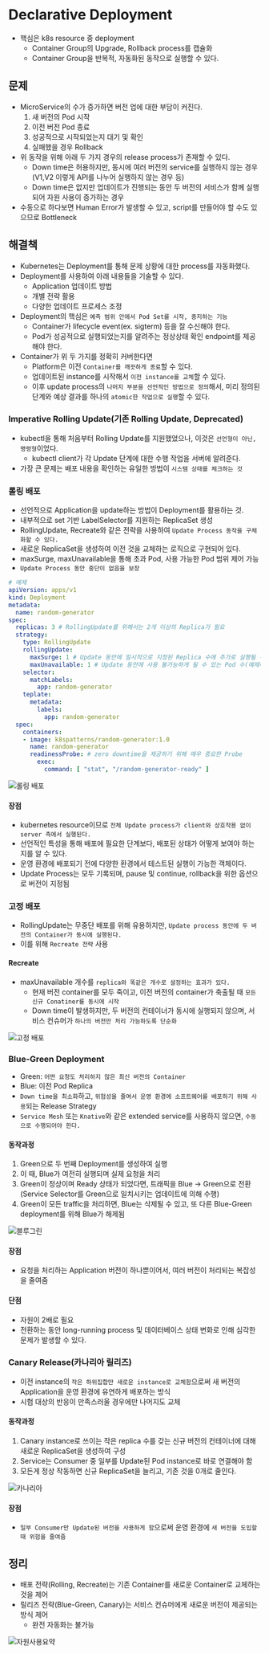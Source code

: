 # Declarative Deployment
- 핵심은 k8s resource 중 deployment
  - Container Group의 Upgrade, Rollback process를 캡슐화
  - Container Group을 반복적, 자동화된 동작으로 실행할 수 있다.

## 문제
- MicroService의 수가 증가하면 버전 업에 대한 부담이 커진다.
  1. 새 버전의 Pod 시작
  1. 이전 버전 Pod 종료
  1. 성공적으로 시작되었는지 대기 및 확인
  1. 실패했을 경우 Rollback
- 위 동작을 위해 아래 두 가지 경우의 release process가 존재할 수 있다.
  - Down time은 허용하지만, 동시에 여러 버전의 service를 실행하지 않는 경우(V1,V2 이렇게 API를 나누어 실행하지 않는 경우 등)
  - Down time은 없지만 업데이트가 진행되는 동안 두 버전의 서비스가 함께 실행되어 자원 사용이 증가하는 경우
- 수동으로 하다보면 Human Error가 발생할 수 있고, script를 만들어야 할 수도 있으므로 Bottleneck

## 해결책
- Kubernetes는 Deployment를 통해 문제 상황에 대한 process를 자동화했다.
- Deployment를 사용하여 아래 내용들을 기술할 수 있다.
  - Application 업데이트 방법
  - 개별 전략 활용
  - 다양한 업데이트 프로세스 조정
- Deployment의 핵심은 `예측 범위 안에서 Pod Set를 시작, 중지하는 기능`
  - Container가 lifecycle event(ex. sigterm) 등을 잘 수신해야 한다.
  - Pod가 성공적으로 실행되었는지를 알려주는 정상상태 확인 endpoint를 제공해야 한다.
- Container가 위 두 가지를 정확히 커버한다면
  - Platform은 이전 `Container를 깨끗하게 종료`할 수 있다.
  - 업데이트된 instance를 시작해서 `이전 instance를 교체`할 수 있다.
  - 이후 update process의 `나머지 부분을 선언적인 방법으로 정의`해서, 미리 정의된 단계와 예상 결과를 하나의 `atomic한 작업으로 실행`할 수 있다.

### Imperative Rolling Update(기존 Rolling Update, Deprecated)
- kubectl을 통해 처음부터 Rolling Update를 지원했었으나, 이것은 `선언형이 아닌, 명령형`이었다.
  - kubectl client가 각 Update 단계에 대한 수행 작업을 서버에 알려준다.
- 가장 큰 문제는 배포 내용을 확인하는 유일한 방법이 `시스템 상태를 체크하는 것`

### 롤링 배포
- 선언적으로 Application을 update하는 방법이 Deployment를 활용하는 것.
- 내부적으로 set 기반 LabelSelector를 지원하는 ReplicaSet 생성
- RollingUpdate, Recreate와 같은 전략을 사용하여 `Update Process 동작을 구체화할 수 있다.`
- 새로운 ReplicaSet을 생성하여 이전 것을 교체하는 로직으로 구현되어 있다.
- maxSurge, maxUnavailable을 통해 초과 Pod, 사용 가능한 Pod 범위 제어 가능
- `Update Process 동안 중단이 없음을 보장`
```yaml
# 예제
apiVersion: apps/v1
kind: Deployment
metadata:
  name: random-generator
spec:
  replicas: 3 # RollingUpdate를 위해서는 2개 이상의 Replica가 필요
  strategy:
    type: RollingUpdate
    rollingUpdate:
      maxSurge: 1 # Update 동안에 일시적으로 지정된 Replica 수에 추가로 실행될 수 있는 Pod의 수
      maxUnavailable: 1 # Update 동안에 사용 불가능하게 될 수 있는 Pod 수(예제에서 최소 2개의 Pod는 항상 사용 가능해야 한다.)
    selector:
      matchLabels:
        app: random-generator
    teplate:
      metadata:
        labels:
          app: random-generator
  spec:
    containers:
    - image: k8spatterns/random-generator:1.0
      name: random-generator
      readinessProbe: # zero downtime을 제공하기 위해 매우 중요한 Probe
        exec:
          command: [ "stat", "/random-generator-ready" ]   
```
![롤링 배포](./rolling_update.jpeg)

#### 장점
- kubernetes resource이므로 `전체 Update process가 client와 상호작용 없이 server 측에서 실행된다.`
- 선언적인 특성을 통해 배포에 필요한 단계보다, 배포된 상태가 어떻게 보여야 하는지를 알 수 있다.
- 운영 환경에 배포되기 전에 다양한 환경에서 테스트된 실행이 가능한 객체이다.
- Update Process는 모두 기록되며, pause 및 continue, rollback을 위한 옵션으로 버전이 지정됨

### 고정 배포
- RollingUpdate는 무중단 배포를 위해 유용하지만, `Update process 동안에 두 버전의 Container가 동시에 실행된다.`
- 이를 위해 `Recreate 전략` 사용
#### Recreate
- maxUnavailable 개수를 `replica와 똑같은 개수로 설정하는 효과가 있다.`
  - 현재 버전 container를 모두 죽이고, 이전 버전의 container가 축출될 때 `모든 신규 Conatiner를 동시에 시작`
  - Down time이 발생하지만, 두 버전의 컨테이너가 동시에 실행되지 않으며, 서비스 컨슈머가 `하나의 버전만 처리 가능하도록 단순화`

![고정 배포](./recreate.jpeg)

### Blue-Green Deployment
- Green: `어떤 요청도 처리하지 않은 최신 버전의 Container`
- Blue: 이전 Pod Replica
- `Down time을 최소화`하고, `위험성을 줄여서 운영 환경에 소프트웨어를 배포하기 위해 사용`되는 Release Strategy
- `Service Mesh` 또는 `Knative`와 같은 extended service를 사용하지 않으면, `수동으로 수행되어야 한다.`
#### 동작과정
1. Green으로 두 번째 Deployment를 생성하여 실행
1. 이 때, Blue가 여전히 실행되며 실제 요청을 처리
1. Green이 정상이며 Ready 상태가 되었다면, 트래픽을 Blue -> Green으로 전환(Service Selector를 Green으로 일치시키는 업데이트에 의해 수행)
1. Green이 모든 traffic을 처리하면, Blue는 삭제될 수 있고, 또 다른 Blue-Green deployment를 위해 Blue가 해제됨

![블루그린](./BlueGreen.jpeg)
#### 장점
- 요청을 처리하는 Application 버전이 하나뿐이어서, 여러 버전이 처리되는 복잡성을 줄여줌
#### 단점
- 자원이 2배로 필요
- 전환하는 동안 long-running process 및 데이터베이스 상태 변화로 인해 심각한 문제가 발생할 수 있다.

### Canary Release(카나리아 릴리즈)
- 이전 instance의 `작은 하위집합만 새로운 instance로 교체함`으로써 새 버전의 Application을 운영 환경에 유연하게 배포하는 방식
- 시험 대상의 반응이 만족스러울 경우에만 나머지도 교체
#### 동작과정
1. Canary instance로 쓰이는 작은 replica 수를 갖는 신규 버전의 컨테이너에 대해 새로운 ReplicaSet을 생성하여 구성
1. Service는 Consumer 중 일부를 Update된 Pod instance로 바로 연결해야 함
1. 모든게 정상 작동하면 신규 ReplicaSet을 늘리고, 기존 것을 0개로 줄인다.

![카나리아](./canary.jpeg)

#### 장점
- `일부 Consumer만 Update된 버전을 사용하게 함`으로써 운영 환경에 `새 버전을 도입할 때 위험을 줄여줌`

## 정리
- 배포 전략(Rolling, Recreate)는 기존 Container를 새로운 Container로 교체하는 것을 제어
- 릴리즈 전략(Blue-Green, Canary)는 서비스 컨슈머에게 새로운 버전이 제공되는 방식 제어
  - 완전 자동화는 불가능

![자원사용요약](./summary.jpeg)